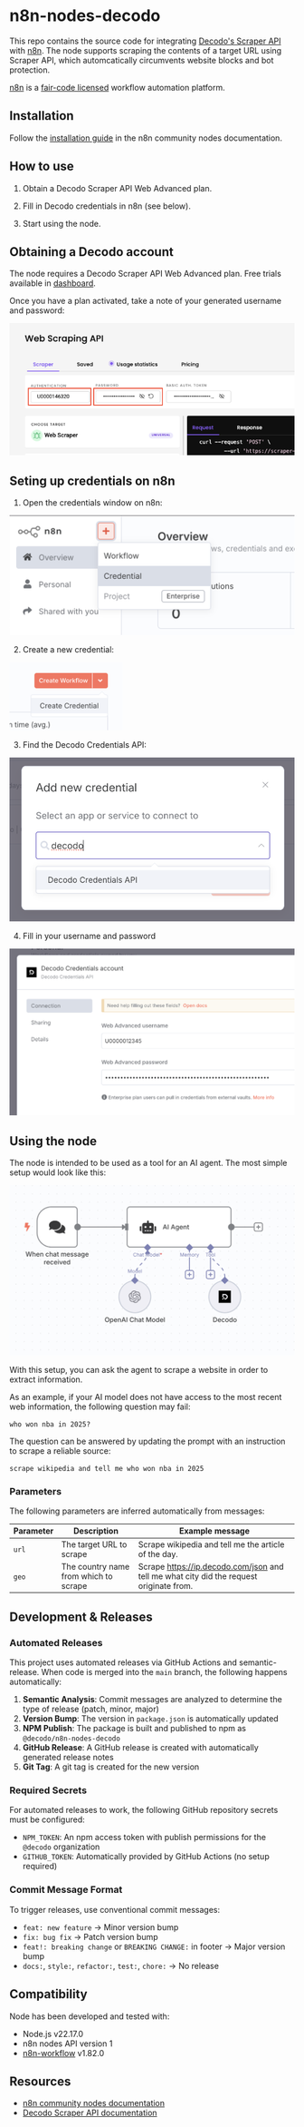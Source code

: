 # n8n-nodes-decodo

This repo contains the source code for integrating [Decodo's Scraper API](https://decodo.com/scraping) with [n8n](https://n8n.io). The node supports scraping the contents of a target URL using Scraper API, which automcatically circumvents website blocks and bot protection.

[n8n](https://n8n.io/) is a [fair-code licensed](https://docs.n8n.io/reference/license/) workflow automation platform.

## Installation

Follow the [installation guide](https://docs.n8n.io/integrations/community-nodes/installation/) in the n8n community nodes documentation.

## How to use

1. Obtain a Decodo Scraper API Web Advanced plan.

2. Fill in Decodo credentials in n8n (see below).

3. Start using the node.

## Obtaining a Decodo account

The node requires a Decodo Scraper API Web Advanced plan. Free trials available in [dashboard](https://dashboard.decodo.com/).

Once you have a plan activated, take a note of your generated username and password:

<img src="docs/decodo_dashboard.png">

## Seting up credentials on n8n

1. Open the credentials window on n8n:

<img src="docs/creds_01.png">

2. Create a new credential:

<img src="docs/creds_02.png" width="200px">

3. Find the Decodo Credentials API:

<img src="docs/creds_03.png">

4. Fill in your username and password

<img src="docs/creds_04.png">

## Using the node

The node is intended to be used as a tool for an AI agent. The most simple setup would look like this:

<img src="docs/n8n_setup.png">

With this setup, you can ask the agent to scrape a website in order to extract information.

As an example, if your AI model does not have access to the most recent web information, the following question may fail:

```
who won nba in 2025?
```

The question can be answered by updating the prompt with an instruction to scrape a reliable source:

```
scrape wikipedia and tell me who won nba in 2025
```

### Parameters

The following parameters are inferred automatically from messages:

| Parameter | Description                           | Example message                                                                         |
| --------- | ------------------------------------- | --------------------------------------------------------------------------------------- |
| `url`     | The target URL to scrape              | Scrape wikipedia and tell me the article of the day.                                    |
| `geo`     | The country name from which to scrape | Scrape https://ip.decodo.com/json and tell me what city did the request originate from. |

## Development & Releases

### Automated Releases

This project uses automated releases via GitHub Actions and semantic-release. When code is merged into the `main` branch, the following happens automatically:

1. **Semantic Analysis**: Commit messages are analyzed to determine the type of release (patch, minor, major)
2. **Version Bump**: The version in `package.json` is automatically updated
3. **NPM Publish**: The package is built and published to npm as `@decodo/n8n-nodes-decodo`
4. **GitHub Release**: A GitHub release is created with automatically generated release notes
5. **Git Tag**: A git tag is created for the new version

### Required Secrets

For automated releases to work, the following GitHub repository secrets must be configured:

- `NPM_TOKEN`: An npm access token with publish permissions for the `@decodo` organization
- `GITHUB_TOKEN`: Automatically provided by GitHub Actions (no setup required)

### Commit Message Format

To trigger releases, use conventional commit messages:

- `feat: new feature` → Minor version bump
- `fix: bug fix` → Patch version bump
- `feat!: breaking change` or `BREAKING CHANGE:` in footer → Major version bump
- `docs:`, `style:`, `refactor:`, `test:`, `chore:` → No release

## Compatibility

Node has been developed and tested with:

- Node.js v22.17.0
- n8n nodes API version 1
- [n8n-workflow](https://www.npmjs.com/package/n8n-workflow) v1.82.0

## Resources

- [n8n community nodes documentation](https://docs.n8n.io/integrations/#community-nodes)
- [Decodo Scraper API documentation](https://help.decodo.com/docs/web-scraping-api-introduction)
